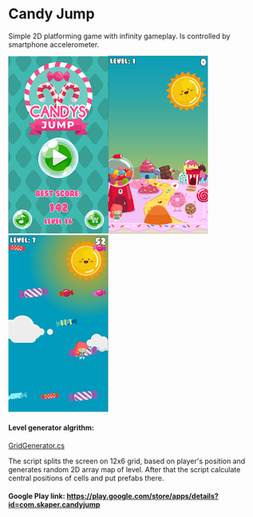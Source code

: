 # Candy Jump
Simple 2D platforming game with infinity gameplay. Is controlled by smartphone accelerometer.

<img src="Images/1small.png" width="200"><img src="Images/2small.png" width="200"><img src="Images/3small.png" width="200">

#### Level generator algrithm:

[GridGenerator.cs](https://github.com/Skaper/CandyJump/blob/master/CandyJump/Assets/Scripts/GridGenerator.cs)

The script splits the screen on 12x6 grid, based on player's position and generates random 2D array map of level. After that the script calculate  central positions of cells and put prefabs there.

#### Google Play link: https://play.google.com/store/apps/details?id=com.skaper.candyjump
